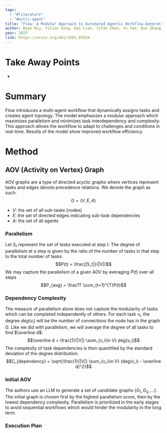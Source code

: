 ```yaml
---
tags:
  - "#literature"
  - "#multi-agent"
title: "Flow: A Modular Approach to Automated Agentic Workflow Generation"
author: Boye Niu, Yiliao Song, Kai Lian, Yifan Shen, Yu Yao, Kun Zhang, Tongliang Liu
year: 2025
link: https://arxiv.org/abs/2501.07834
---
```

# Take Away Points
- 

# Summary
Flow introduces a multi-agent workflow that dynamically assigns tasks and creates agent topology. The model emphasizes a modular approach which maximizes parallelism and minimizes task interdependency and complexity. This approach allows the workflow to adapt to challenges and conditions in real-time. Results of the model show improved workflow efficiency. 

# Method

## AOV (Activity on Vertex) Graph
AOV graphs are a type of directed acyclic graphs where vertices represent tasks and edges denote precedence relations. We denote the graph as such:
$$G=(V, E, A)$$
- $V$: the set of all sub-tasks (nodes)
- $E$: the set of directed edges indicating sub-task dependencies
- $A$: the set of all agents

### Parallelism
Let $S_t$ represent the set of tasks executed at step $t$. The degree of parallelism at a step is given by the ratio of the number of tasks in that step to the total number of tasks.
$$P(t) = \frac{|S_t|}{|V|}$$
We may capture the parallelism of a given AOV by averaging $P(t)$ over all steps
$$P_{avg} = \frac1T \sum_{t=1}^{T}P(t)$$
### Dependency Complexity
The measure of parallelism alone does not capture the modularity of tasks which can be completed independently of others. For each task $v_i$, the degree $deg(v_i)$ will be the number of connections the node has in the graph $G$. Like we did with parallelism, we will average the degree of all tasks to find $\overline d$:
$$\overline d = \frac{1}{|V|} \sum_{v_i\in V} deg(v_i)$$
The complexity of task dependencies is then quantified by the standard deviation of the degree distribution:
$$C_{dependency} = \sqrt{\frac{1}{|V|} \sum_{v_i\in V} (deg(v_i) - \overline d)^2}$$
### Initial AOV
The authors use an LLM to generate a set of candidate graphs $\{G_1, G_2, ...\}$. The initial graph is chosen first by the highest parallelism score, then by the lowest dependency complexity. Parallelism is prioritized in the early stages to avoid sequential workflows which would hinder the modularity in the long term.

### Execution Plan
